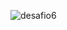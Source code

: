 ![desafio6](https://github.com/LuizHenriqueSantin/desafio6/assets/124394078/3ff0782a-012c-44f5-b93b-626680077c52)
